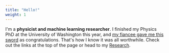 ```yaml
---
title: "Hello!"
weight: 1
---
```


I'm a **physicist and machine learning researcher**. I finished my Physics PhD at the University of Washington this year, and [my fiancee gave me this sword](https://twitter.com/thecreepingmoon/status/1712183765920075812) as congratulations. That's how I know it was all worthwhile. Check out the links at the top of the page or head to my [Research](/research).